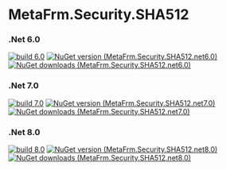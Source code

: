 # MetaFrm.Security.SHA512

### .Net 6.0
[![build 6.0](https://github.com/MetaFrm/MetaFrm.Security.SHA512/actions/workflows/build_6.0.yml/badge.svg)](https://github.com/MetaFrm/MetaFrm.Security.SHA512/actions/workflows/build_6.0.yml)
[![NuGet version (MetaFrm.Security.SHA512.net6.0)](https://img.shields.io/nuget/v/MetaFrm.Security.SHA512.net6.0)](https://www.nuget.org/packages/MetaFrm.Security.SHA512.net6.0/)
[![NuGet downloads (MetaFrm.Security.SHA512.net6.0)](https://img.shields.io/nuget/dt/MetaFrm.Security.SHA512.net6.0)](https://www.nuget.org/packages/MetaFrm.Security.SHA512.net6.0/)
### .Net 7.0
[![build 7.0](https://github.com/MetaFrm/MetaFrm.Security.SHA512/actions/workflows/build_7.0.yml/badge.svg)](https://github.com/MetaFrm/MetaFrm.Security.SHA512/actions/workflows/build_7.0.yml)
[![NuGet version (MetaFrm.Security.SHA512.net7.0)](https://img.shields.io/nuget/v/MetaFrm.Security.SHA512.net7.0)](https://www.nuget.org/packages/MetaFrm.Security.SHA512.net7.0/)
[![NuGet downloads (MetaFrm.Security.SHA512.net7.0)](https://img.shields.io/nuget/dt/MetaFrm.Security.SHA512.net7.0)](https://www.nuget.org/packages/MetaFrm.Security.SHA512.net7.0/)
### .Net 8.0
[![build 8.0](https://github.com/MetaFrm/MetaFrm.Security.SHA512/actions/workflows/build_8.0.yml/badge.svg)](https://github.com/MetaFrm/MetaFrm.Security.SHA512/actions/workflows/build_8.0.yml)
[![NuGet version (MetaFrm.Security.SHA512.net8.0)](https://img.shields.io/nuget/v/MetaFrm.Security.SHA512.net8.0)](https://www.nuget.org/packages/MetaFrm.Security.SHA512.net8.0/)
[![NuGet downloads (MetaFrm.Security.SHA512.net8.0)](https://img.shields.io/nuget/dt/MetaFrm.Security.SHA512.net8.0)](https://www.nuget.org/packages/MetaFrm.Security.SHA512.net8.0/)